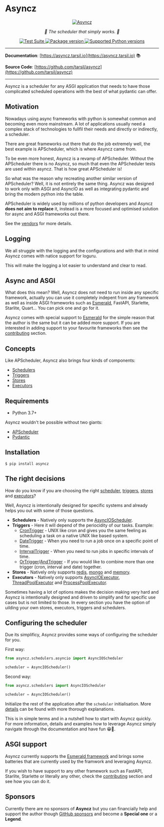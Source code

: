 # Asyncz

<p align="center">
  <a href="https://asyncz.tarsil.io"><img src="https://res.cloudinary.com/dymmond/image/upload/v1671461421/asyncz/asyncz-bg_bapqg1.png" alt='Asyncz'></a>
</p>

<p align="center">
    <em>🚀 The scheduler that simply works. 🚀</em>
</p>

<p align="center">
<a href="https://github.com/tarsil/asyncz/workflows/Test%20Suite/badge.svg?event=push&branch=main" target="_blank">
    <img src="https://github.com/tarsil/asyncz/workflows/Test%20Suite/badge.svg?event=push&branch=main" alt="Test Suite">
</a>

<a href="https://pypi.org/project/asyncz" target="_blank">
    <img src="https://img.shields.io/pypi/v/asyncz?color=%2334D058&label=pypi%20package" alt="Package version">
</a>

<a href="https://pypi.org/project/asyncz" target="_blank">
    <img src="https://img.shields.io/pypi/pyversions/asyncz.svg?color=%2334D058" alt="Supported Python versions">
</a>
</p>

---

**Documentation**: [https://asyncz.tarsil.io](https://asyncz.tarsil.io) 📚

**Source Code**: [https://github.com/tarsil/asyncz](https://github.com/tarsil/asyncz)

---

Asyncz is a scheduler for any ASGI application that needs to have those complicated scheduled operations with the
best of what pydantic can offer.

## Motivation

Nowadays using async frameworks with python is somewhat common and becoming even more mainstream. A lot of applications
usually need a complex stack of technologies to fullfil their needs and directly or indirectly, a scheduler.

There are great frameworks out there that do the job extremely well, the best example is APScheduler, which is where
Asyncz came from.

To be even more honest, Asyncz is a revamp of APScheduler. Without the APScheduler there is no Asyncz, so much that
even the APScheduler tests are used within asyncz. That is how great APScheduler is!

So what was the reason why recreating another similar version of APScheduler? Well, it is not entirely the same
thing. Asyncz was designed to work only with ASGI and AsyncIO as well as integrating pydantic and bring the modern
python into the table.

APScheduler is widely used by millions of python developers and Asyncz **does not aim to replace** it, instead
is a more focused and optimised solution for async and ASGI frameworks out there.

See the [vendors](./vendors/apscheduler/README.md) for more details.

## Logging

We all struggle with the logging and the configurations and with that in mind Asyncz comes with natice support
for loguru.

This will make the logging a lot easier to understand and clear to read.

## Async and ASGI

What does this mean? Well, Asyncz does not need to run inside any specific framework, actually you can use it
completely indepent from any framework as well as inside ASGI frameworks such as
[Esmerald](https://esmerald.dymmond.com), FastAPI, Starlette, Starlite, Quart... You can pick one and go for it.

Asyncz comes with special support to [Esmerald](https://esmerald.dymmond.com) for the simple reason that the author is
the same but it can be added more support. If you are interested in adding support to your favourite frameworks then
see the [contributing](https://asyncz.tarsild.io/contributing.md) section.

## Concepts

Like APScheduler, Asyncz also brings four kinds of components:

* [Schedulers](https://asyncz.tarsild.io/schedulers.md)
* [Triggers](https://asyncz.tarsild.io/triggers.md)
* [Stores](https://asyncz.tarsild.io/stores.md)
* [Executors](https://asyncz.tarsild.io/executors.md)

## Requirements

* Python 3.7+

Asyncz wouldn't be possible without two giants:

* <a href="https://apscheduler.readthedocs.io/en/3.x/" class="external-link" target="_blank">APScheduler</a>
* <a href="https://pydantic-docs.helpmanual.io/" class="external-link" target="_blank">Pydantic</a>

## Installation

```shell
$ pip install asyncz
```

## The right decisions

How do you know if you are choosing the right [scheduler](https://asyncz.tarsild.io/schedulers.md),
[triggers](https://asyncz.tarsild.io/triggers.md), [stores](https://asyncz.tarsild.io/stores.md)
and [executors](https://asyncz.tarsild.io/executors.md)?

Well, Asyncz is intentionally designed for specific systems and already helps you out with some of
those questions.

* **Schedulers** - Natively only supports the [AsyncIOScheduler](https://asyncz.tarsild.io/schedulers.md#asyncioscheduler).
* **Triggers** - Here it will depend of the periocidity of our tasks. Example:
    * [CronTrigger](https://asyncz.tarsild.io/triggers.md#crontrigger) - UNIX like cron and gives you the same feeling as
scheduling a task on a native UNIX like based system.
    * [DateTrigger](https://asyncz.tarsild.io/triggers.md#datetrigger) - When you need to run a job once on a specific
point of time.
    * [IntervalTrigger](https://asyncz.tarsild.io/triggers.md#intervaltrigger) - When you need to run jobs in specific
intervals of time.
    * [OrTrigger](https://asyncz.tarsild.io/triggers.md#ortrigger)/[AndTrigger](https://asyncz.tarsild.io/triggers.md#andtrigger) - If you would
like to combine more than one trigger (cron, interval and date) together.
* **Stores** - Natively only supports [redis](https://asyncz.tarsild.io/stores.md#redisstore),
[mongo](https://asyncz.tarsild.io/stores.md#mongodbstore) and [memory](https://asyncz.tarsild.io/stores.md#memorystore).
* **Executors** - Natively only supports [AsyncIOExecutor](https://asyncz.tarsild.io/executors.md#asyncioexecutor),
[ThreadPoolExecutor](https://asyncz.tarsild.io/executors.md#threadpoolexecutor) and
[ProcessPoolExecutor](https://asyncz.tarsild.io/executors.md#processpoolexecutor).

Sometimes having a lot of options makes the decision making very hard and Asyncz is intentionally
designed and driven to simplify and for specific use cases but is not limited to those. In every
section you have the option of uilding your own stores, executors, triggers and schedulers.

## Configuring the scheduler

Due its simplificy, Asyncz provides some ways of configuring the scheduler for you.

First way:

```python
from asyncz.schedulers.asyncio import AsyncIOScheduler

scheduler = AsyncIOScheduler()
```

Second way:

```python
from asyncz.schedulers import AsyncIOScheduler

scheduler = AsyncIOScheduler()
```

Initialize the rest of the application after the `scheduler` initialisation.
More [details](https://asyncz.tarsild.io/schedulers.md) can be found with more thorough explanations.

This is in simple terms and in a nutshell how to start with Asyncz quickly. For more information,
details and examples how to leverage Asyncz simply navigate through the documentation and have
fun 😁🎉.

## ASGI support

Asyncz currently supports the [Esmerald framework](https://asyncz.tarsild.io/contrib/esmerald/index.md)
and brings some batteries that are currently used by the framwork and leveraging Asyncz.

If you wish to have support to any other framework such as FastAPI, Starlite, Starlette or
literally any other, check the [contributing](https://asyncz.tarsild.io/contributing.md) section and see how you can
do it.

## Sponsors

Currently there are no sponsors of **Asyncz** but you can financially help and support the author though
[GitHub sponsors](https://github.com/sponsors/tarsil) and become a **Special one** or a **Legend**.
